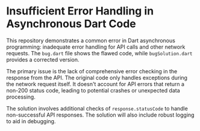 # Insufficient Error Handling in Asynchronous Dart Code

This repository demonstrates a common error in Dart asynchronous programming: inadequate error handling for API calls and other network requests. The `bug.dart` file shows the flawed code, while `bugSolution.dart` provides a corrected version.

The primary issue is the lack of comprehensive error checking in the response from the API.  The original code only handles exceptions during the network request itself. It doesn't account for API errors that return a non-200 status code, leading to potential crashes or unexpected data processing.

The solution involves additional checks of `response.statusCode` to handle non-successful API responses. The solution will also include robust logging to aid in debugging.
